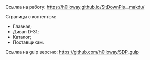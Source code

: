 Ссылка на работу: https://h0lloway.github.io/SitDownPls__makdu/

Страницы с контентом: 
 
- Главная;
- Диван D-31;
- Каталог;
- Поставщикам.


Ссылка на gulp версию: https://github.com/h0lloway/SDP_gulp
